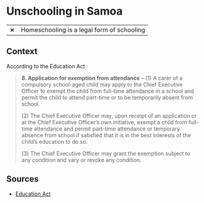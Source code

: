 # Unschooling in Samoa
| | |
|-|-|
| __✗__ | Homeschooling is a legal form of schooling |

## Context

According to the Education Act :

> **8. Application for exemption from attendance** – 
> (1) A carer of a compulsory school-aged child may apply to the Chief Executive Officer to exempt the child from full-time attendance in a school and permit the child to attend part-time or to be temporarily absent from school.
>
>(2) The Chief Executive Officer may, upon receipt of an application or at the Chief Executive Officer’s own initiative, exempt a child from full-time attendance and permit part-time attendance or temporary absence from school if satisfied that it is in the best interests of the child’s education to do so.
>
>(3) The Chief Executive Officer may grant the exemption subject to any condition and vary or revoke any condition.

## Sources

* [Education Act](https://www.ilo.org/dyn/natlex/docs/ELECTRONIC/87632/99998/F992078165/WSM87632.pdf)
